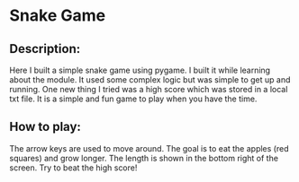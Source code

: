 # Snake Game

## Description:
Here I built a simple snake game using pygame. I built it while learning about the module. It used some complex logic but was simple to get up and running. One new thing I tried was a high score which was stored in a local txt file. It is a simple and fun game to play when you have the time.

## How to play:
The arrow keys are used to move around. The goal is to eat the apples (red squares) and grow longer. The length is shown in the bottom right of the screen. Try to beat the high score!
